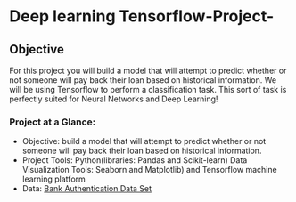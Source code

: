 # Deep learning Tensorflow-Project-

## Objective 
For this project you will build a model that will attempt to predict whether or not someone will pay back their loan based on historical information. We will be using Tensorflow to perform a classification task. This sort of task is perfectly suited for Neural Networks and Deep Learning!

### Project at a Glance:
- Objective: build a model that will attempt to predict whether or not someone will pay back their loan based on historical information. 
- Project Tools: Python(libraries: Pandas and Scikit-learn) Data Visualization Tools: Seaborn and Matplotlib) and Tensorflow machine learning platform 
- Data: [Bank Authentication Data Set](https://archive.ics.uci.edu/ml/datasets/banknote+authentication) 

